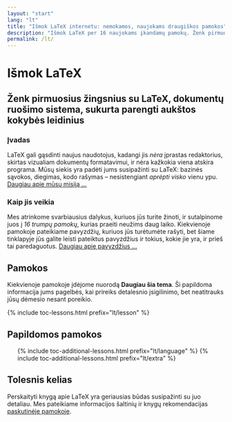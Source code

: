 ```yaml
---
layout: "start"
lang: "lt"
title: "Išmok LaTeX internetu: nemokamos, naujokams draugiškos pamokos"
description: "Išmok LaTeX per 16 naujokams įkandamų pamokų. Ženk pirmuosius žingsnius su LaTeX, dokumentų ruošimo sistema, sukurta rengti aukštos kokybės leidinius."
permalink: /lt/
---
```


# Išmok LaTeX

<h2 class="heading__introduction">Ženk pirmuosius žingsnius su LaTeX, dokumentų ruošimo sistema, sukurta parengti aukštos kokybės leidinius</h2>

<div
  class="text-columns">
  <section>
    <h3 class="text-columns__heading">Įvadas</h3>
    <p>LaTeX gali gąsdinti naujus naudotojus, kadangi jis <em>nėra</em>
       įprastas redaktorius, skirtas vizualiam dokumentų formatavimui, ir
       nėra kažkokia viena atskira programa. Mūsų siekis yra padėti jums
       susipažinti su LaTeX: bazinės sąvokos, diegimas, kodo rašymas
       &ndash; nesistengiant <em>aprėpti visko</em> vienu ypu.
       <a href="./mission">Daugiau apie mūsų misiją &hellip;</a></p>
  </section>
  <section>
    <h3 class="text-columns__heading">Kaip jis veikia</h3>
      <p>Mes atrinkome svarbiausius dalykus, kuriuos jūs turite žinoti, ir
         sutalpinome juos į <em>16 trumpų pamokų</em>, kurias praeiti neužims
         daug laiko. Kiekvienoje pamokoje pateikiame pavyzdžių, kuriuos jūs
         turėtumėte rašyti, bet šiame tinklapyje jūs galite leisti pateiktus
         pavyzdžius ir tokius, kokie jie yra, ir prieš tai paredaguotus.
         <a href="./help#examples">Daugiau apie pavyzdžius &hellip;</a></p>
  </section>
</div>

<h2 class="heading__toc" id="toc">Pamokos</h2>

<p class="paragraph__toc">Kiekvienoje pamokoje įdėjome nuorodą <b>Daugiau šia
   tema</b>. Ši papildoma informacija jums pagelbės, kai prireiks detalesnio
   įsigilinimo, bet neatitrauks jūsų dėmesio nesant poreikio.</p>

{% include toc-lessons.html prefix="lt/lesson" %}

<h2 class="heading__toc">Papildomos pamokos</h2>
<ul class="lessons-toc">
  {% include toc-additional-lessons.html prefix="lt/language" %}
  {% include toc-additional-lessons.html prefix="lt/extra" %}
</ul>

## Tolesnis kelias

Perskaityti knygą apie LaTeX yra geriausias būdas susipažinti su juo
detaliau. Mes pateikiame informacijos šaltinių ir knygų rekomendacijas
[paskutinėje pamokoje](./lesson-16).

